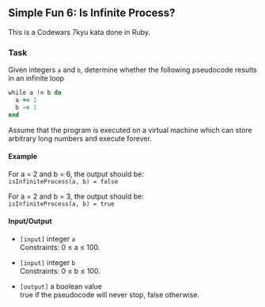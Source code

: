 ## Simple Fun 6: Is Infinite Process?

This is a Codewars 7kyu kata done in Ruby.

### Task

Given integers `a` and `b`, determine whether the following pseudocode results in an infinite loop

```ruby
while a != b do
  a += 1
  b -= 1
end
```

Assume that the program is executed on a virtual machine which can store arbitrary long numbers and execute forever.

#### Example

For a = 2 and b = 6, the output should be:\
`isInfiniteProcess(a, b) = false`

For a = 2 and b = 3, the output should be:\
`isInfiniteProcess(a, b) = true`

#### Input/Output

- `[input]` integer `a`\
  Constraints: 0 ≤ a ≤ 100.

- `[input]` integer `b`\
  Constraints: 0 ≤ b ≤ 100.

- `[output]` a boolean value\
  true if the pseudocode will never stop, false otherwise.
